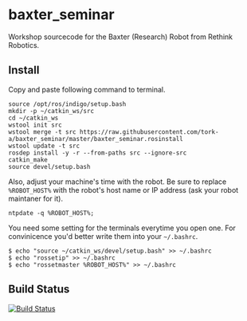 baxter_seminar
==============

Workshop sourcecode for the Baxter (Research) Robot from Rethink Robotics.

## Install

Copy and paste following command to terminal.
```
source /opt/ros/indigo/setup.bash
mkdir -p ~/catkin_ws/src
cd ~/catkin_ws
wstool init src
wstool merge -t src https://raw.githubusercontent.com/tork-a/baxter_seminar/master/baxter_seminar.rosinstall
wstool update -t src
rosdep install -y -r --from-paths src --ignore-src
catkin_make
source devel/setup.bash
```

Also, adjust your machine's time with the robot. Be sure to replace `%ROBOT_HOST%` with the robot's host name or IP address (ask your robot maintaner for it).

```
ntpdate -q %ROBOT_HOST%;
```

You need some setting for the terminals everytime you open one. For convinicence you'd better write them into your `~/.bashrc`. 

```
$ echo "source ~/catkin_ws/devel/setup.bash" >> ~/.bashrc
$ echo "rossetip" >> ~/.bashrc
$ echo "rossetmaster %ROBOT_HOST%" >> ~/.bashrc
```

## Build Status

[![Build Status](https://travis-ci.org/tork-a/baxter_seminar.svg?branch=master)](https://travis-ci.org/tork-a/baxter_seminar)

